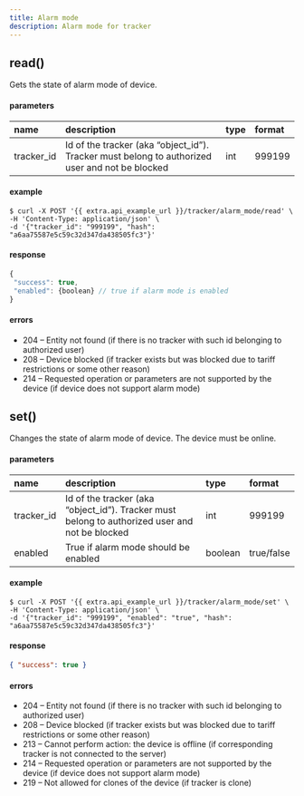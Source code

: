 ```yaml
---
title: Alarm mode
description: Alarm mode for tracker
---
```


## read()

Gets the state of alarm mode of device.

#### parameters

| name | description | type | format |
| :------ | :------ | :----- | :----- |
| tracker_id | Id of the tracker (aka “object_id”). Tracker must belong to authorized user and not be blocked | int | 999199 |

#### example

```abap
$ curl -X POST '{{ extra.api_example_url }}/tracker/alarm_mode/read' \
-H 'Content-Type: application/json' \ 
-d '{"tracker_id": "999199", "hash": "a6aa75587e5c59c32d347da438505fc3"}'
```

#### response

```js
{
 "success": true,
 "enabled": {boolean} // true if alarm mode is enabled
}
```

#### errors

* 204 – Entity not found (if there is no tracker with such id belonging to authorized user)
* 208 – Device blocked (if tracker exists but was blocked due to tariff restrictions or some other reason)
* 214 – Requested operation or parameters are not supported by the device (if device does not support alarm mode)

## set()

Changes the state of alarm mode of device. The device must be online.

#### parameters

| name | description | type | format |
| :------ | :------ | :----- | :----- |
| tracker_id | Id of the tracker (aka “object_id”). Tracker must belong to authorized user and not be blocked | int | 999199 |
| enabled | True if alarm mode should be enabled | boolean | true/false |

#### example

```abap
$ curl -X POST '{{ extra.api_example_url }}/tracker/alarm_mode/set' \
-H 'Content-Type: application/json' \ 
-d '{"tracker_id": "999199", "enabled": "true", "hash": "a6aa75587e5c59c32d347da438505fc3"}'
```

#### response

```json
{ "success": true }
```

#### errors

* 204 – Entity not found (if there is no tracker with such id belonging to authorized user)
* 208 – Device blocked (if tracker exists but was blocked due to tariff restrictions or some other reason)
* 213 – Cannot perform action: the device is offline (if corresponding tracker is not connected to the server)
* 214 – Requested operation or parameters are not supported by the device (if device does not support alarm mode)
* 219 – Not allowed for clones of the device (if tracker is clone)
